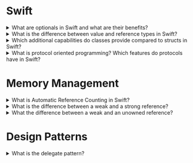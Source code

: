 

# Swift

<details>
<summary>What are optionals in Swift and what are their benefits?</summary>

Optionals are a powerful feature in Swift that allow you to represent the absence of a value. In many cases, variables or constants in your code will have a specific value, such as a number, a string, or an object. However, there are situations where a value might not exist, such as when reading data from a file, making a network request, or interacting with user input.

In such situations, you can use optionals to indicate that a value might be missing, and provide a way to safely handle that absence. An optional is a type that can hold either a value of a certain type or no value at all. The benefit of optionals is that they help prevent runtime errors that can occur when trying to access a value that doesn't exist, by allowing you to check if a value exists before using it.

A good analogy to understand optionals in Swift is to think of them as a box that may or may not contain something. If the box contains something, you can use that thing. If the box is empty, you need to handle that case separately.

Here's an example of how optionals work in Swift. Let's say you have a variable name that might contain a string, or might not have a value at all:

```swift
var name: String?
```

The question mark ? at the end of the type annotation tells Swift that name is an optional string, which means it can either have a string value or no value at all.

To use the value of an optional, you can use optional binding to check if the optional has a value and unwrap it if it does. Here's an example of how to do this:

```swift
if let unwrappedName = name {
    print("Hello, \(unwrappedName)!")
} else {
    print("Hello, World!")
}
```

In this example, the if let statement checks if name has a value, and if it does, it unwraps the value and assigns it to a new constant unwrappedName. If name doesn't have a value, the else block is executed instead.

Optionals are a powerful feature that can help you write more robust and error-free code in Swift, especially in situations where values might be missing or unavailable.
</details>

<details>
<summary>What is the difference between value and reference types in Swift?</summary>

In Swift, there are two basic kinds of types: value types and reference types. The difference between them has to do with how they are stored in memory and how they are passed around in your code.

Value types are types that store their data directly in memory, and are copied when they are assigned to a new variable, passed as a parameter to a function, or returned from a function. This means that each copy of a value type has its own unique memory address, and changing the value of one copy does not affect the values of other copies.

Some examples of value types in Swift include:

Structs: Structs are a basic value type in Swift, and are used to encapsulate data and behavior. When you create a new instance of a struct, a copy of the struct is made in memory.
Enums: Enums are another value type in Swift, and are used to represent a finite set of possible values. When you create a new instance of an enum, a copy of the enum is made in memory.
Basic types: Basic types like Int, Double, and Bool are also value types in Swift, and are stored directly in memory.
A good analogy to understand value types in Swift is to think of them like apples. If you have two apples, and you take a bite out of one apple, the other apple is still whole and unchanged. Similarly, when you copy a value type in Swift, each copy has its own unique memory address, and changes made to one copy do not affect the values of other copies.

Reference types, on the other hand, are types that store a reference to their data in memory, and are not copied when they are assigned to a new variable, passed as a parameter to a function, or returned from a function. This means that multiple variables can reference the same underlying data in memory, and changes made to one variable will affect the values of all the other variables that reference the same data.

Some examples of reference types in Swift include:

Classes: Classes are a basic reference type in Swift, and are used to encapsulate data and behavior. When you create a new instance of a class, a reference to the class is made in memory.
Closures: Closures are another reference type in Swift, and are used to capture and encapsulate behavior. When you create a new closure, a reference to the closure is made in memory.
A good analogy to understand reference types in Swift is to think of them like tickets to a concert. If you have a ticket to a concert, and you give that ticket to a friend, you and your friend are both attending the same concert. Similarly, when you create a reference to a reference type in Swift, both the original reference and the new reference point to the same underlying data in memory, and changes made to one reference will affect the values of all the other references that point to the same data.
</details>

<details>
<summary>Which additional capabilities do classes provide compared to structs
in Swift?</summary>

In Swift, classes provide several additional capabilities compared to structs, including:

Inheritance: Classes allow you to define a new class that is a modified version of an existing class. This is known as inheritance, and it allows you to reuse code and behavior from existing classes, while also adding or modifying behavior as needed.

Type casting: Classes allow you to perform type casting to check the type of an instance at runtime, or to treat an instance as an instance of a subclass. This can be useful in situations where you need to perform different operations on instances of different classes.

Deinitialization: Classes provide a deinitializer, which is a method that is called automatically when an instance is deallocated. This allows you to perform cleanup operations or release resources that the instance was using.

Reference semantics: As I mentioned earlier, classes are reference types, which means that multiple variables can reference the same underlying data in memory. This can be useful in situations where you need to share data between different parts of your code, or when you need to modify a large object in place.

A good analogy to understand the differences between classes and structs in Swift is to think of them like blueprints for a house. A class is like a blueprint for a custom home, where you can modify the design or add additional rooms as needed. A struct, on the other hand, is like a blueprint for a pre-fabricated house, where the design is fixed and cannot be changed.

Here's an example of how inheritance works in Swift. Let's say you have a base class Person that defines basic information about a person, such as their name and age:

```swift
class Person {
    var name: String
    var age: Int
    
    init(name: String, age: Int) {
        self.name = name
        self.age = age
    }
    
    func sayHello() {
        print("Hello, my name is \(name)!")
    }
}
```

You can use inheritance to create a new class Employee that inherits from Person, and adds additional information about their job, such as their job title and salary:

```swift
class Employee: Person {
    var jobTitle: String
    var salary: Double
    
    init(name: String, age: Int, jobTitle: String, salary: Double) {
        self.jobTitle = jobTitle
        self.salary = salary
        super.init(name: name, age: age)
    }
    
    func sayJobTitle() {
        print("I am a \(jobTitle)!")
    }
}
```

In this example, the Employee class inherits all of the properties and methods of the Person class, and adds two new properties (jobTitle and salary) and one new method (sayJobTitle). By using inheritance, you can reuse the existing behavior and properties of the Person class, while also adding additional functionality specific to the Employee class.
</details>

<details>
<summary>What is protocol oriented programming? Which features do protocols have in Swift?</summary>

Protocol-oriented programming (POP) is a programming paradigm in Swift that emphasizes the use of protocols to define interfaces and behavior, instead of relying on class inheritance. In POP, you create small, composable protocols that define specific functionality or behavior, and then use those protocols to build complex, reusable systems.

Protocols in Swift are a type that defines a blueprint of properties, methods, and other requirements that a conforming type must implement. Protocols provide several key features in Swift, including:

Interface abstraction: Protocols allow you to abstract away the implementation details of a type and define a more general interface that can be used to interact with any conforming type. This can help make your code more modular and easier to test.

Composition: Protocols allow you to define small, composable units of behavior that can be combined to create larger, more complex systems. By breaking down your code into smaller, more manageable pieces, you can create code that is easier to understand and maintain.

Multiple inheritance: Unlike classes, Swift protocols support multiple inheritance, which means that a single type can conform to multiple protocols. This can help you avoid the problems of traditional class inheritance, such as tight coupling and the diamond problem.

Default implementations: Protocols in Swift can provide default implementations for methods and properties, which can make it easier to create conforming types by reducing the amount of boilerplate code that you need to write.

A good analogy to understand protocols in Swift is to think of them like a recipe. A recipe provides a set of instructions that define how to make a specific dish, and you can use that recipe to create the dish using different ingredients. Similarly, a protocol provides a set of requirements that define how to implement a specific behavior or functionality, and you can use that protocol to create different types that conform to the protocol.

Here's an example of how to use protocols in Swift. Let's say you have a protocol Animal that defines the basic behavior of an animal:

```swift
protocol Animal {
    var name: String { get }
    func makeSound()
}
```

In this example, the Animal protocol defines two requirements: a name property and a makeSound() method. Any type that conforms to the Animal protocol must provide an implementation for these requirements.

You can use this protocol to define different types of animals, such as a Dog:

```swift
struct Dog: Animal {
    var name: String
    
    func makeSound() {
        print("Woof!")
    }
}
```

In this example, the Dog struct conforms to the Animal protocol by providing implementations for the name property and the makeSound() method. By using protocols, you can create types that conform to a specific interface or behavior, while also providing the flexibility to swap out different implementations as needed.
</details>

# Memory Management

<details>
<summary>What is Automatic Reference Counting in Swift?</summary>

Automatic Reference Counting (ARC) is a memory management feature in Swift that automatically tracks and manages the memory usage of objects and deallocates them when they are no longer needed.

In Swift, every time you create an instance of a class, the runtime system allocates memory to store the instance's data and creates a reference to that instance. The reference count is the number of references to the instance. When the reference count drops to zero, it means that there are no more references to the instance, and the runtime system deallocates the memory used by the instance.

ARC automatically manages the reference count of objects in your code, ensuring that objects are deallocated as soon as they are no longer needed. ARC works by keeping track of the references to an object and incrementing and decrementing the reference count as references are added and removed.

ARC also provides a way to break retain cycles, which occur when two or more objects hold strong references to each other, creating a situation where their reference count never drops to zero. To break a retain cycle, you can use a weak or unowned reference to one of the objects, which does not increment the reference count and allows the reference count to drop to zero when the other references are removed.

Here's an example of a simple class that uses ARC:

```swift
class Person {
    var name: String
    init(name: String) {
        self.name = name
        print("\(name) is being initialized")
    }
    deinit {
        print("\(name) is being deinitialized")
    }
}

var person1: Person?
var person2: Person?
var person3: Person?

person1 = Person(name: "Alice")
person2 = person1
person3 = person1

person1 = nil
person2 = nil
person3 = nil
```

In this example, three Person instances are created and assigned to the variables person1, person2, and person3. When these variables are set to nil, the reference count of

One possible analogy for Automatic Reference Counting (ARC) in Swift is a library book checkout system.

When a library user checks out a book, the librarian notes that the book has one reference, because one person is currently using it. If another library user checks out the same book, the librarian notes that the book has two references, because two people are currently using it. When a user returns a book, the librarian notes that the book has one less reference, because one user is no longer using it. When the reference count of the book drops to zero, the book is no longer in use, and can be removed from the system.

In this analogy, the books are objects in memory, and the library users are the references to those objects. When a reference is created to an object, the reference count is incremented. When a reference is removed, the reference count is decremented. When the reference count of an object drops to zero, it means that the object is no longer in use, and can be deallocated.

Just as a library book checkout system ensures that books are only removed from the system when they are no longer in use, ARC in Swift ensures that objects are only deallocated when they are no longer needed. By automatically managing the reference count of objects in memory, ARC ensures that memory is used efficiently and that objects are deallocated in a safe and controlled manner.
</details>

<details>
<summary>What is the difference between a weak and a strong reference?</summary>

In Swift, references are used to keep track of objects in memory. There are strong and weak references. The main difference between the two is how they affect the reference count of an object and its lifetime.

A strong reference is the default type of reference in Swift. When you create a strong reference to an object, the reference count of the object is incremented by 1, and the object remains in memory as long as there is at least one strong reference to it. When all strong references to an object are removed, the reference count drops to 0, and the object is deallocated.

A weak reference, on the other hand, does not increment the reference count of an object. When you create a weak reference to an object, the object's reference count is not increased, and the object remains in memory only if there is at least one strong reference to it. If all strong references to an object are removed, the reference count drops to 0, and the object is deallocated, regardless of whether there are any weak references to it.

The primary use case for weak references is to avoid retain cycles, which occur when two or more objects hold strong references to each other, creating a situation where their reference count never drops to zero. By using a weak reference to one of the objects, you break the retain cycle and ensure that the objects are deallocated when they are no longer needed.

Here's an example of how to use a weak reference in Swift:

```swift
class Person {
    var name: String
    weak var spouse: Person?
    init(name: String) {
        self.name = name
    }
}

var alice: Person? = Person(name: "Alice")
var bob: Person? = Person(name: "Bob")

alice?.spouse = bob
bob?.spouse = alice

alice = nil
bob = nil // both Person instances are now deallocated
```

In this example, two Person instances are created and assigned to the variables `alice` and `bob`. When the spouse property is set for each person, a weak reference is used to avoid creating a retain cycle. When `alice` and `bob` are set to `nil`, the reference count of each instance is decremented, and the `deinit` method is called for each instance, which prints a message indicating that the instance is being deallocated.

In summary, a strong reference increments the reference count of an object, and keeps the object in memory as long as there is at least one strong reference to it, while a weak reference does not increment the reference count, and does not prevent the object from being deallocated when all strong references to it are removed.

</details>

<details>
<summary>What the difference between a weak and an unowned reference?</summary>

In Swift, there are two types of reference that don't keep a strong hold on the object they reference: weak and unowned references. While both types of reference are used to break strong reference cycles and avoid memory leaks, they differ in how they behave when the object being referenced is deallocated.

A weak reference is used when the referenced object can be deallocated, and the reference must be set to nil automatically. The variable holding the weak reference is optional and can be set to nil at any time. If the object is deallocated, the weak reference is automatically set to `nil` to avoid accessing deallocated memory. In other words, _a weak reference is optional and can never be assumed to have a value_.

An unowned reference is used when it is known that the referenced object will never be deallocated before the reference is used. The variable holding the unowned reference is non-optional and is not set to nil automatically. If the object is deallocated before the reference is used, a runtime error will occur. In other words, _an unowned reference is non-optional and must have a value at all times_.

Here's an example that demonstrates the difference between weak and unowned references:

```swift
class Person {
    var name: String
    weak var spouse: Person?
    init(name: String) {
        self.name = name
    }
    deinit {
        print("\(name) is being deallocated")
    }
}

class Apartment {
    var unit: String
    unowned var tenant: Person
    init(unit: String, tenant: Person) {
        self.unit = unit
        self.tenant = tenant
    }
    deinit {
        print("Apartment \(unit) is being deallocated")
    }
}

var alice: Person? = Person(name: "Alice")
var bob: Person? = Person(name: "Bob")
alice?.spouse = bob
bob?.spouse = alice

var apartment: Apartment? = Apartment(unit: "101", tenant: alice!)

alice = nil
bob = nil
apartment = nil // Prints "Alice is being deallocated" and "Apartment 101 is being deallocated"
```

In this example, two `Person` instances are created and assigned to the variables `alice` and `bob`. A weak reference is used to break the strong reference cycle between the two instances. An `Apartment` instance is also created, with a non-optional unowned reference to the `alice` instance. When `alice`, `bob`, and `apartment` are set to nil, the reference count of each instance is decremented, and the `deinit` method is called for each instance, which prints a message indicating that the instance is being deallocated.

In summary, the difference between weak and unowned references is that a weak reference is optional and can be set to nil automatically, while an unowned reference is non-optional and can result in a runtime error if the referenced object is deallocated before the reference is used.
</details>

# Design Patterns

<details>
<summary>What is the delegate pattern?</summary>

The delegate pattern is a common design pattern used in iOS and other software platforms. It is used to define a one-to-one relationship between two objects, where one object acts as a delegate for the other object, and provides custom behavior in response to specific events or requests.

The delegate pattern can be implemented using protocols or closures. Here's an example of each approach:

$ Protocol-based delegate
In this example, we will define a protocol for a view controller delegate that can be used to customize the behavior of a custom view.

```swift
protocol CustomViewDelegate: AnyObject {
    func customViewDidTapButton(_ customView: CustomView)
}
```

The protocol defines a single method that will be called when a button in the custom view is tapped.

```swift
class CustomView: UIView {
    weak var delegate: CustomViewDelegate?
    
    @IBAction func buttonTapped() {
        delegate?.customViewDidTapButton(self)
    }
}
```

The CustomView class defines a weak reference to a delegate object, and calls the delegate method when the button is tapped.

```swift
class ViewController: UIViewController, CustomViewDelegate {
    @IBOutlet weak var customView: CustomView!
    
    override func viewDidLoad() {
        super.viewDidLoad()
        
        customView.delegate = self
    }
    
    func customViewDidTapButton(_ customView: CustomView) {
        print("Button tapped")
    }
}
```

The view controller implements the CustomViewDelegate protocol, and sets itself as the delegate for the custom view. When the button is tapped, the customViewDidTapButton method is called on the view controller.

# Closure-based delegate

In this example, we will define a closure property that can be used to customize the behavior of a custom view.

```swift
class CustomView: UIView {
    var buttonTapHandler: (() -> Void)?
    
    @IBAction func buttonTapped() {
        buttonTapHandler?()
    }
}
```

The CustomView class defines a closure property that will be called when the button is tapped.

```swift
class ViewController: UIViewController {
    @IBOutlet weak var customView: CustomView!
    
    override func viewDidLoad() {
        super.viewDidLoad()
        
        customView.buttonTapHandler = {
            print("Button tapped")
        }
    }
}
```

The view controller sets the closure property on the custom view, and defines the behavior to be executed when the button is tapped.

Overall, the choice between protocol-based and closure-based delegation depends on the specific requirements of your application. Protocol-based delegation can be more flexible and expressive, but requires more boilerplate code. Closure-based delegation can be more concise and easier to read, but may be less flexible in some cases.

</details>
